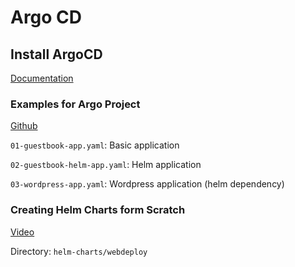 # Argo CD 

## Install ArgoCD 

[Documentation](https://argo-cd.readthedocs.io/en/stable/getting_started)

### Examples for Argo Project

[Github](https://github.com/argoproj/argocd-example-apps)

`01-guestbook-app.yaml`: Basic application  

`02-guestbook-helm-app.yaml`: Helm application   

`03-wordpress-app.yaml`: Wordpress application (helm dependency)

### Creating Helm Charts form Scratch 

[Video](https://www.youtube.com/watch?v=fRHF9iuTlLU)

Directory: ``helm-charts/webdeploy``



